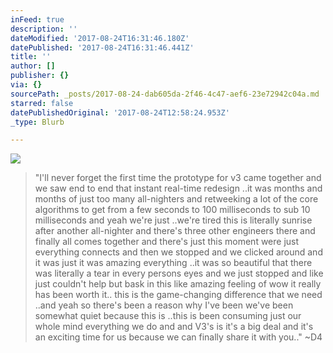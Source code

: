 ```yaml
---
inFeed: true
description: ''
dateModified: '2017-08-24T16:31:46.180Z'
datePublished: '2017-08-24T16:31:46.441Z'
title: ''
author: []
publisher: {}
via: {}
sourcePath: _posts/2017-08-24-dab605da-2f46-4c47-aef6-23e72942c04a.md
starred: false
datePublishedOriginal: '2017-08-24T12:58:24.953Z'
_type: Blurb

---
```

![](https://the-grid-user-content.s3-us-west-2.amazonaws.com/fe4f7fd0-f970-4c45-9925-351718cef589.png)

> "I'll never forget the first time the prototype for v3 came together and we saw end to end that instant real-time redesign ..it was months and months of just too many all-nighters and retweeking a lot of the core algorithms to get from a few seconds to 100 milliseconds to sub 10 milliseconds and yeah we're just ..we're tired this is literally sunrise after another all-nighter and there's three other engineers there and finally all comes together and there's just this moment were just everything connects and then we stopped and we clicked around and it was just it was amazing everything ..it was so beautiful that there was literally a tear in every persons eyes and we just stopped and like just couldn't help but bask in this like amazing feeling of wow it really has been worth it.. this is the game-changing difference that we need ..and yeah so there's been a reason why I've been we've been somewhat quiet because this is ..this is been consuming just our whole mind everything we do and and V3's is it's a big deal and it's an exciting time for us because we can finally share it with you.." ~D4